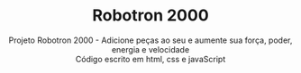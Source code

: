 <h1 align="center"> Robotron 2000 </h1>

<p align="center">
  Projeto Robotron 2000 - Adicione peças ao seu e aumente sua força, poder, energia e velocidade
  <br>
  Código escrito em html, css e javaScript
</p>
